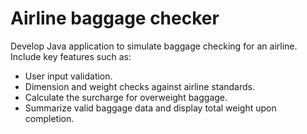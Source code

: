 # Airline baggage checker

Develop Java application to simulate baggage checking for an airline.
Include key features such as:
- User input validation.
- Dimension and weight checks against airline standards.
- Calculate the surcharge for overweight baggage.
- Summarize valid baggage data and display total weight upon completion. 
